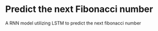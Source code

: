 # Predict the next Fibonacci number

A RNN model utilizing LSTM to predict the next fibonacci number